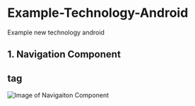 # Example-Technology-Android
Example new technology android
## 1. Navigation Component <h2> tag
![Image of Navigaiton Component](https://miro.medium.com/max/1280/1*ESf1y0VYcHE5ldkCDD8HKA.png)
